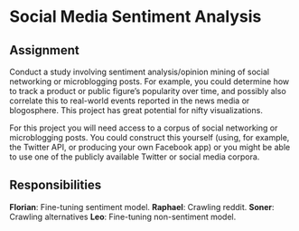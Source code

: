 # Social Media Sentiment Analysis


## Assignment

Conduct a study involving sentiment analysis/opinion mining of social networking or microblogging posts. For example, you could determine how to track a product or public figure’s popularity over time, and possibly also correlate this to real-world events reported in the news media or blogosphere. This project has great potential for nifty visualizations.

For this project you will need access to a corpus of social networking or microblogging posts. You could construct this yourself (using, for example, the Twitter API, or producing your own Facebook app) or you might be able to use one of the publicly available Twitter or social media corpora.


## Responsibilities

**Florian**: Fine-tuning sentiment model.
**Raphael**: Crawling reddit.
**Soner**: Crawling alternatives
**Leo**: Fine-tuning non-sentiment model.
